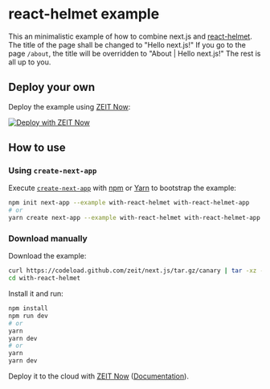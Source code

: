 # react-helmet example

This an minimalistic example of how to combine next.js and [react-helmet](https://github.com/nfl/react-helmet).
The title of the page shall be changed to "Hello next.js!"
If you go to the page `/about`, the title will be overridden to "About | Hello next.js!"
The rest is all up to you.

## Deploy your own

Deploy the example using [ZEIT Now](https://zeit.co/now):

[![Deploy with ZEIT Now](https://zeit.co/button)](https://zeit.co/import/project?template=https://github.com/zeit/next.js/tree/canary/examples/with-react-helmet)

## How to use

### Using `create-next-app`

Execute [`create-next-app`](https://github.com/zeit/next.js/tree/canary/packages/create-next-app) with [npm](https://docs.npmjs.com/cli/init) or [Yarn](https://yarnpkg.com/lang/en/docs/cli/create/) to bootstrap the example:

```bash
npm init next-app --example with-react-helmet with-react-helmet-app
# or
yarn create next-app --example with-react-helmet with-react-helmet-app
```

### Download manually

Download the example:

```bash
curl https://codeload.github.com/zeit/next.js/tar.gz/canary | tar -xz --strip=2 next.js-canary/examples/with-react-helmet
cd with-react-helmet
```

Install it and run:

```bash
npm install
npm run dev
# or
yarn
yarn dev
# or
yarn
yarn dev
```

Deploy it to the cloud with [ZEIT Now](https://zeit.co/import?filter=next.js&utm_source=github&utm_medium=readme&utm_campaign=next-example) ([Documentation](https://nextjs.org/docs/deployment)).
